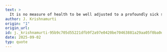 ```yaml
---
text: >
  It is no measure of health to be well adjusted to a profoundly sick society.
author: J. Krishnamurti
origin: "1"
origin_url: 
id: j._krishnamurti-95b9c705d55221dfb9f2a97e0420be70463881a29aa05f0ba0d394d0505d9533
date: 2025-09-02
typ: quote
---
```

